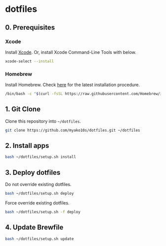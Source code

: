 # dotfiles

## 0. Prerequisites

### Xcode

Install [Xcode](https://developer.apple.com/download/more/#). Or, install Xcode Command-Line Tools with below.

```sh
xcode-select --install
```

### Homebrew

Install Homebrew. Check [here](https://brew.sh/index_ja) for the latest installation procedure.

```sh
/bin/bash -c "$(curl -fsSL https://raw.githubusercontent.com/Homebrew/install/HEAD/install.sh)"
```

## 1. Git Clone

Clone this repository into `~/dotfiles`.

```sh
git clone https://github.com/myako10s/dotfiles.git ~/dotfiles
```

## 2. Install apps

```sh
bash ~/dotfiles/setup.sh install
```

## 3. Deploy dotfiles

Do not override existing dotfiles.

```sh
bash ~/dotfiles/setup.sh deploy
```

Force override existing dotfiles.

```sh
bash ~/dotfiles/setup.sh -f deploy
```

## 4. Update Brewfile

```sh
bash ~/dotfiles/setup.sh update
```